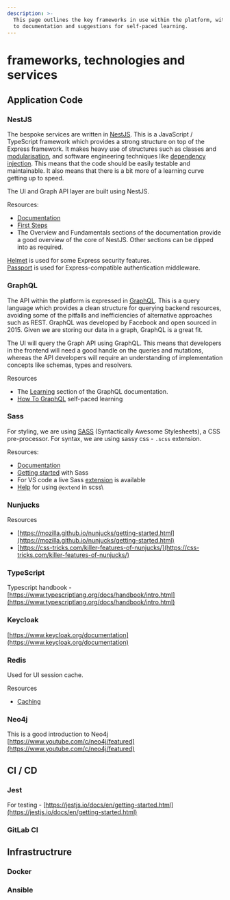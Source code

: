 ```yaml
---
description: >-
  This page outlines the key frameworks in use within the platform, with links
  to documentation and suggestions for self-paced learning.
---
```


# frameworks, technologies and services

## Application Code

### NestJS

The bespoke services are written in [NestJS](https://nestjs.com). This is a JavaScript / TypeScript framework which provides a strong structure on top of the Express framework. It makes heavy use of structures such as classes and [modularisation](https://docs.nestjs.com/modules), and software engineering techniques like [dependency injection](https://docs.nestjs.com/providers). This means that the code should be easily testable and maintainable. It also means that there is a bit more of a learning curve getting up to speed.

The UI and Graph API layer are built using NestJS.

Resources:

* [Documentation](https://docs.nestjs.com)
* [First Steps](https://docs.nestjs.com/first-steps)
* The Overview and Fundamentals sections of the documentation provide a good overview of the core of NestJS. Other sections can be dipped into as required.

[Helmet](https://github.com/helmetjs/helmet) is used for some Express security features.\
[Passport](https://www.npmjs.com/package/passport) is used for Express-compatible authentication middleware.

### GraphQL

The API within the platform is expressed in [GraphQL](https://graphql.org). This is a query language which provides a clean structure for querying backend resources, avoiding some of the pitfalls and inefficiencies of alternative approaches such as REST. GraphQL was developed by Facebook and open sourced in 2015. Given we are storing our data in a graph, GraphQL is a great fit.

The UI will query the Graph API using GraphQL. This means that developers in the frontend will need a good handle on the queries and mutations, whereas the API developers will require an understanding of implementation concepts like schemas, types and resolvers.

Resources

* The [Learning](https://graphql.org/learn/) section of the GraphQL documentation.
* [How To GraphQL](https://www.howtographql.com) self-paced learning

### Sass

For styling, we are using [SASS](https://sass-lang.com) (Syntactically Awesome Stylesheets), a CSS pre-processor. For syntax, we are using sassy css - `.scss` extension.

Resources:

* [Documentation](https://sass-lang.com/documentation)
* [Getting started](https://code.likeagirl.io/getting-started-with-sass-scss-972c266e96e7) with Sass
* For VS code a live Sass [extension](https://marketplace.visualstudio.com/items?itemName=ritwickdey.live-sass) is available
* [Help](https://sass-lang.com/guide) for using `@extend` in scss\


### Nunjucks

Resources

* [https://mozilla.github.io/nunjucks/getting-started.html](https://mozilla.github.io/nunjucks/getting-started.html)
* [https://css-tricks.com/killer-features-of-nunjucks/](https://css-tricks.com/killer-features-of-nunjucks/)

### TypeScript

Typescript handbook - [https://www.typescriptlang.org/docs/handbook/intro.html](https://www.typescriptlang.org/docs/handbook/intro.html)

### Keycloak

[https://www.keycloak.org/documentation](https://www.keycloak.org/documentation)

### Redis

Used for UI session cache.

Resources

* [Caching](https://redislabs.com/redis-enterprise/use-cases/caching/)

### Neo4j

This is a good introduction to Neo4j [https://www.youtube.com/c/neo4j/featured](https://www.youtube.com/c/neo4j/featured)

## CI / CD

### Jest

For testing - [https://jestjs.io/docs/en/getting-started.html](https://jestjs.io/docs/en/getting-started.html)

### GitLab CI



## Infrastructrure

### Docker



### Ansible









